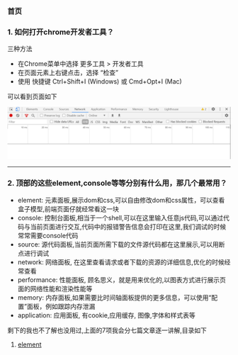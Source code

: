 ### 首页

### 1. 如何打开chrome开发者工具？

三种方法
* 在Chrome菜单中选择 更多工具 > 开发者工具
* 在页面元素上右键点击，选择 “检查”
* 使用 快捷键 Ctrl+Shift+I (Windows) 或 Cmd+Opt+I (Mac)

可以看到页面如下

![面板截图](https://github.com/jiulanrensan/blog/blob/master/chrome%E5%BC%80%E5%8F%91%E8%80%85%E5%B7%A5%E5%85%B7/img/%E4%BC%81%E4%B8%9A%E5%BE%AE%E4%BF%A1%E6%88%AA%E5%9B%BE_20200810145733.png)

---

### 2. 顶部的这些element,console等等分别有什么用，那几个最常用？

* element: 元素面板,展示dom和css,可以自由修改dom和css属性，可以查看盒子模型,前端页面仔就经常看这一块
* console: 控制台面板,相当于一个shell,可以在这里输入任意js代码,可以通过代码与当前页面进行交互,代码中的报错警告信息会打印在这里,我们调试的时候常常需要console代码
* source: 源代码面板,当前页面所需下载的文件源代码都在这里展示,可以用断点进行调试
* network: 网络面板, 在这里查看请求或者下载的资源的详细信息,优化的时候经常查看
* performance: 性能面板, 顾名思义，就是用来优化的,以图表方式进行展示页面的网络性能和渲染性能等
* memory: 内存面板,如果需要比时间轴面板提供的更多信息，可以使用“配置”面板，例如跟踪内存泄漏
* application: 应用面板, 有cookie,应用缓存, 图像,字体和样式表等

剩下的我也不了解也没用过,上面的7项我会分七篇文章逐一讲解,目录如下

1. [element](https://github.com/jiulanrensan/blog/blob/master/chrome%E5%BC%80%E5%8F%91%E8%80%85%E5%B7%A5%E5%85%B7/element.md)

